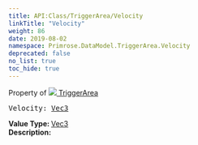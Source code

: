 ```yaml
---
title: API:Class/TriggerArea/Velocity
linkTitle: "Velocity"
weight: 86
date: 2019-08-02
namespace: Primrose.DataModel.TriggerArea.Velocity
deprecated: false
no_list: true
toc_hide: true
---
```

Property of <a href="/docs/api-reference/Class/TriggerArea"><img src="/icons/silk/arrow_nw_ne_sw_se.png"/>&nbsp;TriggerArea</a>
<pre class="method-declaration">
Velocity: <a class="type" href="/docs/api-reference/DataType/Vec3">Vec3</a></pre>
<b>Value Type: </b>
<a class="type" href="/docs/api-reference/DataType/Vec3">Vec3</a>
<br/>
<b>Description: </b>